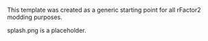 This template was created as a generic starting point for all rFactor2 modding purposes.

splash.png is a placeholder.
